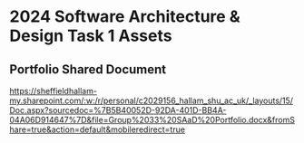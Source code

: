 # 2024 Software Architecture & Design Task 1 Assets

## Portfolio Shared Document
https://sheffieldhallam-my.sharepoint.com/:w:/r/personal/c2029156_hallam_shu_ac_uk/_layouts/15/Doc.aspx?sourcedoc=%7B5B40052D-92DA-401D-BB4A-04A06D914647%7D&file=Group%2033%20SAaD%20Portfolio.docx&fromShare=true&action=default&mobileredirect=true
